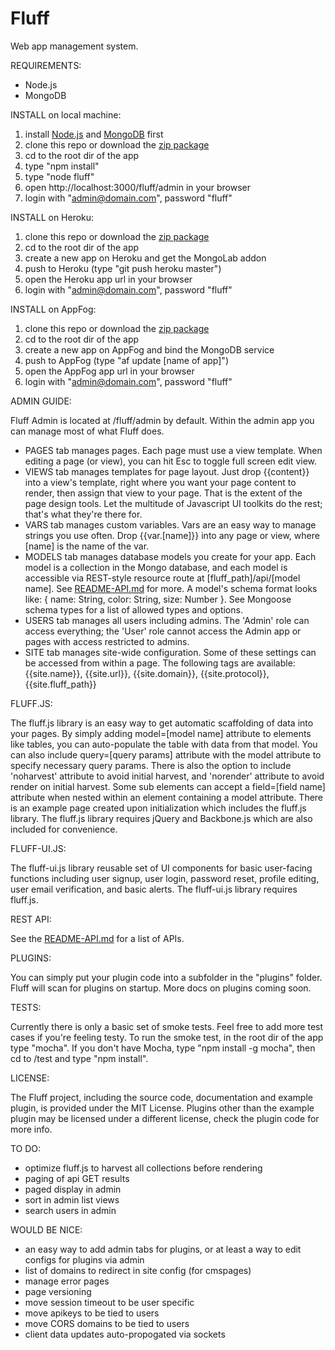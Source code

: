Fluff
=====

Web app management system.

REQUIREMENTS: 

- Node.js
- MongoDB

INSTALL on local machine:

1. install [Node.js](http://nodejs.org) and [MongoDB](http://mongodb.org) first
2. clone this repo or download the [zip package](https://github.com/jgildred/fluff/archive/master.zip)
3. cd to the root dir of the app
4. type "npm install"
5. type "node fluff"
6. open http://localhost:3000/fluff/admin in your browser
7. login with "admin@domain.com", password "fluff"

INSTALL on Heroku:

1. clone this repo or download the [zip package](https://github.com/jgildred/fluff/archive/master.zip)
2. cd to the root dir of the app
3. create a new app on Heroku and get the MongoLab addon
4. push to Heroku (type "git push heroku master")
5. open the Heroku app url in your browser
6. login with "admin@domain.com", password "fluff"

INSTALL on AppFog:

1. clone this repo or download the [zip package](https://github.com/jgildred/fluff/archive/master.zip)
2. cd to the root dir of the app
3. create a new app on AppFog and bind the MongoDB service
4. push to AppFog (type "af update [name of app]")
5. open the AppFog app url in your browser
6. login with "admin@domain.com", password "fluff"

ADMIN GUIDE:

Fluff Admin is located at /fluff/admin by default. Within the admin app you can manage most of what Fluff does.
- PAGES tab manages pages. Each page must use a view template. When editing a page (or view), you can hit Esc to toggle full screen edit view.
- VIEWS tab manages templates for page layout. Just drop {{content}} into a view's template, right where you want your page content to render, then assign that view to your page. That is the extent of the page design tools. Let the multitude of Javascript UI toolkits do the rest; that's what they're there for.
- VARS tab manages custom variables. Vars are an easy way to manage strings you use often. Drop {{var.[name]}} into any page or view, where [name] is the name of the var.
- MODELS tab manages database models you create for your app. Each model is a collection in the Mongo database, and each model is accessible via REST-style resource route at [fluff_path]/api/[model name]. See [README-API.md](README-API.md) for more. A model's schema format looks like: { name: String, color: String, size: Number }. See Mongoose schema types for a list of allowed types and options.
- USERS tab manages all users including admins. The 'Admin' role can access everything; the 'User' role cannot access the Admin app or pages with access restricted to admins.
- SITE tab manages site-wide configuration. Some of these settings can be accessed from within a page. The following tags are available: {{site.name}}, {{site.url}}, {{site.domain}}, {{site.protocol}}, {{site.fluff_path}}

FLUFF.JS:

The fluff.js library is an easy way to get automatic scaffolding of data into your pages. By simply adding model=[model name] attribute to elements like tables, you can auto-populate the table with data from that model. You can also include query=[query params] attribute with the model attribute to specify necessary query params. There is also the option to include 'noharvest' attribute to avoid initial harvest, and 'norender' attribute to avoid render on initial harvest. Some sub elements can accept a field=[field name] attribute when nested within an element containing a model attribute. There is an example page created upon initialization which includes the fluff.js library. The fluff.js library requires jQuery and Backbone.js which are also included for convenience.

FLUFF-UI.JS:

The fluff-ui.js library reusable set of UI components for basic user-facing functions including user signup, user login, password reset, profile editing, user email verification, and basic alerts. The fluff-ui.js library requires fluff.js.

REST API:

See the [README-API.md](README-API.md) for a list of APIs.

PLUGINS:

You can simply put your plugin code into a subfolder in the "plugins" folder. Fluff will scan for plugins on startup. More docs on plugins coming soon.

TESTS:

Currently there is only a basic set of smoke tests. Feel free to add more test cases if you're feeling testy. To run the smoke test, in the root dir of the app type "mocha". If you don't have Mocha, type "npm install -g mocha", then cd to /test and type "npm install".

LICENSE:

The Fluff project, including the source code, documentation and example plugin, is provided under the MIT License. Plugins other than the example plugin may be licensed under a different license, check the plugin code for more info.

TO DO:

- optimize fluff.js to harvest all collections before rendering
- paging of api GET results
- paged display in admin
- sort in admin list views
- search users in admin

WOULD BE NICE:

- an easy way to add admin tabs for plugins, or at least a way to edit configs for plugins via admin
- list of domains to redirect in site config (for cmspages)
- manage error pages
- page versioning
- move session timeout to be user specific
- move apikeys to be tied to users
- move CORS domains to be tied to users
- client data updates auto-propogated via sockets
